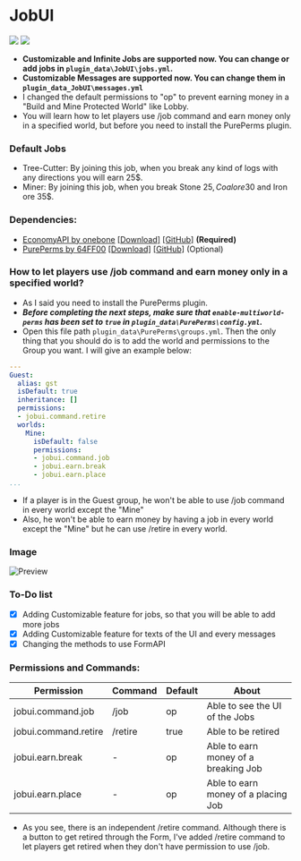# JobUI
[![](https://poggit.pmmp.io/shield.state/JobUI)](https://poggit.pmmp.io/p/JobUI) [![](https://poggit.pmmp.io/shield.api/JobUI)](https://poggit.pmmp.io/p/JobUI)
* __Customizable and Infinite Jobs are supported now. You can change or add jobs in `plugin_data\JobUI\jobs.yml`.__
* __Customizable Messages are supported now. You can change them in `plugin_data_JobUI\messages.yml`__
* I changed the default permissions to "op" to prevent earning money in a "Build and Mine Protected World" like Lobby.
* You will learn how to let players use /job command and earn money only in a specified world, but before you need to install the PurePerms plugin.
### Default Jobs
* Tree-Cutter: By joining this job, when you break any kind of logs with any directions you will earn 25$.
* Miner: By joining this job, when you break Stone 25$, Coal ore 30$ and Iron ore 35$.
### Dependencies:
* [EconomyAPI by onebone](https://poggit.pmmp.io/p/EconomyAPI/) [[Download]](https://poggit.pmmp.io/r/34531/EconomyAPI.phar) [[GitHub]](https://github.com/poggit-orphanage/EconomyS/) __(Required)__
* [PurePerms by 64FF00](https://poggit.pmmp.io/p/PurePerms/) [[Download]](https://poggit.pmmp.io/r/70018/PurePerms.phar) [[GitHub]](https://github.com/poggit-orphanage/PurePerms) (Optional)
### How to let players use /job command and earn money only in a specified world?
* As I said you need to install the PurePerms plugin.
* __*Before completing the next steps, make sure that `enable-multiworld-perms` has been set to `true` in `plugin_data\PurePerms\config.yml`.*__
* Open this file path `plugin_data\PurePerms\groups.yml`. Then the only thing that you should do is to add the world and permissions to the Group you want. I will give an example below:
```yaml
---
Guest:
  alias: gst
  isDefault: true
  inheritance: []
  permissions:
  - jobui.command.retire
  worlds:
    Mine:
      isDefault: false
      permissions:
      - jobui.command.job
      - jobui.earn.break
      - jobui.earn.place
...
```
* If a player is in the Guest group, he won't be able to use /job command in every world except the "Mine"
* Also, he won't be able to earn money by having a job in every world except the "Mine" but he can use /retire in every world.
### Image
![Preview](https://www.mediafire.com/convkey/7ca9/muxd8cv9quuoo6vzg.jpg)
### To-Do list
* [X] Adding Customizable feature for jobs, so that you will be able to add more jobs
* [X] Adding Customizable feature for texts of the UI and every messages
* [X] Changing the methods to use FormAPI
### Permissions and Commands:
Permission | Command | Default | About
---------- | ------- | ------- | -----
jobui.command.job | /job | op | Able to see the UI of the Jobs
jobui.command.retire | /retire | true | Able to be retired 
jobui.earn.break | - | op | Able to earn money of a breaking Job
jobui.earn.place | - | op | Able to earn money of a placing Job
* As you see, there is an independent /retire command. Although there is a button to get retired through the Form, I've added /retire command to let players get retired when they don't have permission to use /job.
